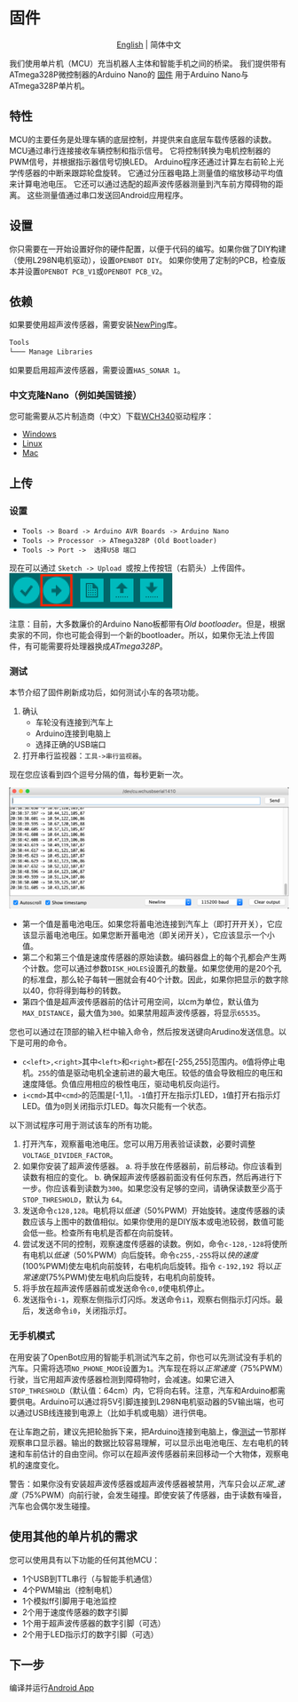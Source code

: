 # 固件

<p align="center">
  <a href="README.md">English</a> |
  <span>简体中文</span>
</p>

我们使用单片机（MCU）充当机器人主体和智能手机之间的桥梁。 我们提供带有ATmega328P微控制器的Arduino Nano的 [固件](openbot_v1_nano/openbot_v1_nano.ino) 用于Arduino Nano与ATmega328P单片机。

## 特性

MCU的主要任务是处理车辆的底层控制，并提供来自底层车载传感器的读数。 MCU通过串行连接接收车辆控制和指示信号。 它将控制转换为电机控制器的PWM信号，并根据指示器信号切换LED。 Arduino程序还通过计算左右前轮上光学传感器的中断来跟踪轮盘旋转。 它通过分压器电路上测量值的缩放移动平均值来计算电池电压。 它还可以通过选配的超声波传感器测量到汽车前方障碍物的距离。 这些测量值通过串口发送回Android应用程序。

## 设置

你只需要在一开始设置好你的硬件配置，以便于代码的编写。如果你做了DIY构建（使用L298N电机驱动），设置`OPENBOT DIY`。
如果你使用了定制的PCB，检查版本并设置`OPENBOT PCB_V1`或`OPENBOT PCB_V2`。

## 依赖

如果要使用超声波传感器，需要安装[NewPing](https://playground.arduino.cc/Code/NewPing)库。

```markdown
Tools
└─── Manage Libraries
```

如果要启用超声波传感器，需要设置`HAS_SONAR 1`。

### 中文克隆Nano（例如美国链接）

您可能需要从芯片制造商（中文）下载[WCH340](http://www.wch.cn/product/CH340.html)驱动程序：

- [Windows](http://www.wch.cn/downloads/CH341SER_EXE.html)
- [Linux](http://www.wch.cn/download/CH341SER_LINUX_ZIP.html)
- [Mac](http://www.wch.cn/download/CH341SER_MAC_ZIP.html)

## 上传

### 设置

- `Tools -> Board -> Arduino AVR Boards -> Arduino Nano`
- `Tools -> Processor -> ATmega328P (Old Bootloader)`
- `Tools -> Port ->  选择USB 端口 `

现在可以通过 `Sketch -> Upload `或按上传按钮（右箭头）上传固件。
![固件上传](../docs/images/firmware_upload.png)

注意：目前，大多数廉价的Arduino Nano板都带有*Old bootloader*。但是，根据卖家的不同，你也可能会得到一个新的bootloader。所以，如果你无法上传固件，有可能需要将处理器换成*ATmega328P*。

### 测试

本节介绍了固件刷新成功后，如何测试小车的各项功能。

1. 确认
    - 车轮没有连接到汽车上
    - Arduino连接到电脑上
    - 选择正确的USB端口
2. 打开串行监视器：`工具->串行监视器`。

现在您应该看到四个逗号分隔的值，每秒更新一次。

![串行监视器](../docs/images/serial_monitor.png)

- 第一个值是蓄电池电压。如果您将蓄电池连接到汽车上（即打开开关），它应该显示蓄电池电压。如果您断开蓄电池（即关闭开关），它应该显示一个小值。
- 第二个和第三个值是速度传感器的原始读数。编码器盘上的每个孔都会产生两个计数。您可以通过参数`DISK_HOLES`设置孔的数量。如果您使用的是20个孔的标准盘，那么轮子每转一圈就会有40个计数。因此，如果你把显示的数字除以40，你将得到每秒的转数。
- 第四个值是超声波传感器前的估计可用空间，以cm为单位，默认值为`MAX_DISTANCE`，最大值为`300`。如果禁用超声波传感器，将显示`65535`。

您也可以通过在顶部的输入栏中输入命令，然后按发送键向Arudino发送信息。以下是可用的命令。

- `c<left>,<right>`其中`<left>`和`<right>`都在[-255,255]范围内。`0`值将停止电机。`255`的值是驱动电机全速前进的最大电压。较低的值会导致相应的电压和速度降低。负值应用相应的极性电压，驱动电机反向运行。
- `i<cmd>`其中`<cmd>`的范围是[-1,1]。`-1`值打开左指示灯LED，`1`值打开右指示灯LED。值为`0`则关闭指示灯LED。每次只能有一个状态。

以下测试程序可用于测试该车的所有功能。

1. 打开汽车，观察蓄电池电压。您可以用万用表验证读数，必要时调整`VOLTAGE_DIVIDER_FACTOR`。
2. 如果你安装了超声波传感器。
    a. 将手放在传感器前，前后移动。你应该看到读数有相应的变化。
    b. 确保超声波传感器前面没有任何东西，然后再进行下一步。你应该看到读数为`300`。如果您没有足够的空间，请确保读数至少高于 `STOP_THRESHOLD`，默认为 `64`。
3. 发送命令`c128,128`。电机将以*低速*（50%PWM）开始旋转。速度传感器的读数应该与上图中的数值相似。如果你使用的是DIY版本或电池较弱，数值可能会低一些。检查所有电机是否都在向前旋转。
4. 尝试发送不同的控制，观察速度传感器的读数。例如，命令`c-128,-128`将使所有电机以*低速*（50%PWM）向后旋转。命令`c255,-255`将以*快的速度*(100%PWM)使左电机向前旋转，右电机向后旋转。指令 `c-192,192 `将以*正常速度*(75%PWM)使左电机向后旋转，右电机向前旋转。
5. 将手放在超声波传感器前或发送命令`c0,0`使电机停止。
6. 发送指令`i-1`，观察左侧指示灯闪烁。发送命令`i1`，观察右侧指示灯闪烁。最后，发送命令`i0`，关闭指示灯。

### 无手机模式

在用安装了OpenBot应用的智能手机测试汽车之前，你也可以先测试没有手机的汽车。只需将选项`NO_PHONE_MODE`设置为`1`。汽车现在将以*正常速度*（75%PWM）行驶，当它用超声波传感器检测到障碍物时，会减速。如果它进入`STOP_THRESHOLD`（默认值：64cm）内，它将向右转。注意，汽车和Arduino都需要供电。Arduino可以通过将5V引脚连接到L298N电机驱动器的5V输出端，也可以通过USB线连接到电源上（比如手机或电脑）进行供电。

在让车跑之前，建议先把轮胎拆下来，把Arduino连接到电脑上，像[测试](#测试)一节那样观察串口显示器。输出的数据比较容易理解，可以显示出电池电压、左右电机的转速和车前估计的自由空间。你可以在超声波传感器前来回移动一个大物体，观察电机的速度变化。

警告：如果你没有安装超声波传感器或超声波传感器被禁用，汽车只会以*正常_速度*（75%PWM）向前行驶，会发生碰撞。即使安装了传感器，由于读数有噪音，汽车也会偶尔发生碰撞。

## 使用其他的单片机的需求

您可以使用具有以下功能的任何其他MCU：

- 1个USB到TTL串行（与智能手机通信）
- 4个PWM输出（控制电机）
- 1个模拟ff引脚用于电池监控
- 2个用于速度传感器的数字引脚
- 1个用于超声波传感器的数字引脚（可选）
- 2个用于LED指示灯的数字引脚（可选）

## 下一步

编译并运行[Android App](../android/README_CN.md)

